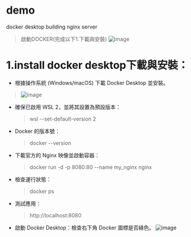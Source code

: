 # demo
docker desktop building nginx server
> 啟動DOCKER(完成以下1.下載與安裝)
> ![image](https://github.com/user-attachments/assets/978344ef-66c2-459d-be29-d829c1f145d6)


# 1.install docker desktop下載與安裝：
- 根據操作系統 (Windows/macOS) 下載 Docker Desktop 並安裝。
> ![image](https://github.com/user-attachments/assets/1d7981a3-a428-4ec0-b7aa-f7575e86583e)

- 確保已啟用 WSL 2，並將其設置為預設版本：
  > wsl --set-default-version 2
- Docker 的版本號：
  > docker --version
- 下載官方的 Nginx 映像並啟動容器：
  > docker run -d -p 8080:80 --name my_nginx nginx
- 檢查運行狀態：
  > docker ps
- 測試應用：
  > http://localhost:8080




- 啟動 Docker Desktop：檢查右下角 Docker 圖標是否綠色。
![image](https://github.com/user-attachments/assets/4272978e-3b52-4239-8467-c2c6c2578954)

#  
